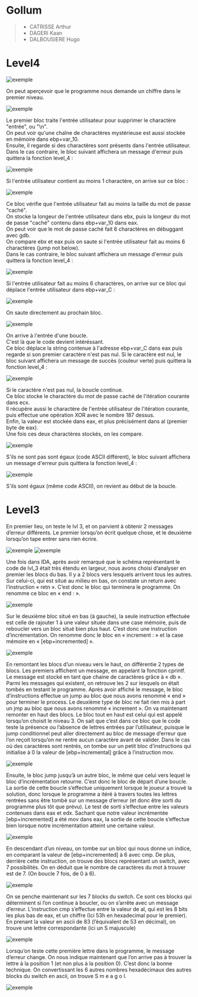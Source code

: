 # Gollum 

> * CATRISSE Arthur 
> * DAGERI Kaan
> * DALBOUSIERE Hugo

# Level4

![exemple](./img/1-0.png)

On peut aperçevoir que le programme nous demande un chiffre dans le premier niveau.

![exemple](./img/1-1.png)

Le premier bloc traite l'entrée utilisateur pour supprimer le charactère "entrée", ou "\n".  
On peut voir qu'une chaîne de charactères mystérieuse est aussi stockée en mémoire dans ebp+var_10.  
Ensuite, il regarde si des charactères sont présents dans l'entrée utilisateur.  
Dans le cas contraire, le bloc suivant affichera un message d'erreur puis quittera la fonction level_4 :  

![exemple](./img/1-2.png)

Si l'entrée utilisateur contient au moins 1 charactère, on arrive sur ce bloc :  

![exemple](./img/1-3.png)

Ce bloc vérifie que l'entrée utilisateur fait au moins la taille du mot de passe "caché".  
On stocke la longeur de l'entrée utilisateur dans ebx, puis la longeur du mot de passe "caché" contenu dans ebp+var_10 dans eax.  
On peut voir que le mot de passe caché fait 6 charactères en débuggant avec gdb.  
On compare ebx et eax puis on saute si l'entrée utilisateur fait au moins 6 charactères (jump not below).  
Dans le cas contraire, le bloc suivant affichera un message d'erreur puis quittera la fonction level_4 :  

![exemple](./img/1-7.png)

Si l'entrée utilisateur fait au moins 6 charactères, on arrive sur ce bloc qui déplace l'entrée utilisateur dans ebp+var_C :

![exemple](./img/1-4.png)

On saute directement au prochain bloc.

![exemple](./img/1-5.png)

On arrive à l'entrée d'une boucle.  
C'est là que le code devient intéréssant.  
Ce bloc déplace la string contenue à l'adresse ebp+var_C dans eax puis regarde si son premier caractère n'est pas nul.
Si le caractère est nul, le bloc suivant affichera un message de succès (couleur verte) puis quittera la fonction level_4 : 

![exemple](./img/1-9.png)

Si le caractère n'est pas nul, la boucle continue.  
Ce bloc stocke le charactère du mot de passe caché de l'itération courante dans ecx.  
Il récupère aussi le charactère de l'entrée utilisateur de l'itération courante, puis effectue une opération XOR avec le nombre 187 dessus.  
Enfin, la valeur est stockée dans eax, et plus précisément dans al (premier byte de eax).  
Une fois ces deux charactères stockés, on les compare.  

![exemple](./img/1-6.png)

S'ils ne sont pas sont égaux (code ASCII différent), le bloc suivant affichera un message d'erreur puis quittera la fonction level_4 : 

![exemple](./img/1-8.png)

S'ils sont égaux (même code ASCII), on revient au début de la boucle.

# Level3

En premier lieu, on teste le lvl 3, et on parvient à obtenir 2 messages d’erreur différents. Le premier lorsqu’on écrit quelque chose, et le deuxième lorsqu’on tape entrer sans rien écrire.

![exemple](./img/3-1.PNG)
![exemple](./img/3-2.PNG)

Une fois dans IDA, après avoir remarqué que le schéma représentant le code de lvl_3 était très étendu en largeur, nous avons choisi d’analyser en premier les blocs du bas. Il y a 2 blocs vers lesquels arrivent tous les autres.
Sur celui-ci, qui est situé au milieu en bas, on constate un return avec l’instruction « retn ». C’est donc le bloc qui terminera le programme. On renomme ce bloc en « end : ».

![exemple](./img/3-3.PNG)

Sur le deuxième bloc situé en bas (à gauche), la seule instruction effectuée est celle de rajouter 1 à une valeur située dans une case mémoire, puis de reboucler vers un bloc situé bien plus haut. C’est donc une instruction d’incrémentation. On renomme donc le bloc en « increment : » et la case mémoire en « [ebp+incremented] ».

![exemple](./img/3-4.PNG)

En remontant les blocs d’un niveau vers le haut, on différentie 2 types de blocs. Les premiers affichent un message, en appelant la fonction cprintf. Le message est stocké en tant que chaine de caractères grâce à « db ». Parmi les messages qui existent, on retrouve les 2 sur lesquels on était tombés en testant le programme. Après avoir affiché le message, le bloc d’instructions effectue un jump au bloc que nous avons renommé « end » pour terminer le process. Le deuxième type de bloc ne fait rien mis à part un jmp au bloc que nous avons renommé « increment ».
On va maintenant remonter en haut des blocs.
Le bloc tout en haut est celui qui est appelé lorsqu’on choisit le niveau 3. On sait que c’est dans ce bloc que le code teste la présence ou l’absence de lettres entrées par l’utilisateur, puisque le jump conditionnel peut aller directement au bloc de message d’erreur que l’on reçoit lorsqu’on ne rentre aucun caractère avant de valider.
Dans le cas où des caractères sont rentrés, on tombe sur un petit bloc d’instructions qui initialise à 0 la valeur de [ebp+incremental] grâce à l’instruction mov.

![exemple](./img/3-5.PNG)

 Ensuite, le bloc jump jusqu’à un autre bloc, le même que celui vers lequel le bloc d’incrémentation retourne. C’est donc le bloc de départ d’une boucle. La sortie de cette boucle s’effectue uniquement lorsque le joueur a trouvé la solution, donc lorsque le programme a itéré à travers toutes les lettres rentrées sans être tombé sur un message d’erreur (et donc être sorti du programme plus tôt que prévu). Le test de sorti s’effectue entre les valeurs contenues dans eax et edx. Sachant que notre valeur incrémentée [ebp+incremented] a été mov dans eax, la sortie de cette boucle s’effectue bien lorsque notre incrémentation atteint une certaine valeur.
 
 ![exemple](./img/3-6.PNG)
 
 En descendant d’un niveau, on tombe sur un bloc qui nous donne un indice, en comparant la valeur de [ebp+incremented] à 6 avec cmp. De plus, derrière cette instruction, on trouve des blocs représentant un switch, avec 7 possibilités. On en déduit que le nombre de caractères du mot à trouver est de 7. (On boucle 7 fois, de 0 à 6).
 
  ![exemple](./img/3-7.PNG)
  
  On se penche maintenant sur les 7 blocks du switch.  Ce sont ces blocks qui déterminent si l’on continue à boucler, ou on s’arrête avec un message d’erreur.
L’instruction cmp s’effectue entre la valeur de al, qui est les 8 bits les plus bas de eax, et un chiffre (Ici 53h en hexadecimal pour le premier). En prenant la valeur en ascii de 83 (l’équivalent de 53 en décimal), on trouve une lettre correspondante (ici un S majuscule)

 ![exemple](./img/3-9.PNG)
 
Lorsqu’on teste cette première lettre dans le programme, le message d’erreur change. On nous indique maintenant que l’on arrive pas à trouver la lettre à la position 1 (et non plus à la position 0). C’est donc la bonne technique. On convertissant les 6 autres nombres hexadécimaux des autres blocks du switch en ascii, on trouve S m e a g o l.

  ![exemple](./img/3-10.PNG)
 
 
